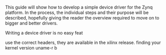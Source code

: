 This guide will show how to develop a simple device driver for the Zynq platform. In the process, the individual steps and their purpose will be described, hopefully giving the reader the overview required to move on to bigger and better drivers.

Writing a device driver is no easy feat 

use the correct headers, they are available in the xilinx release. finding your kernel version uname-r
b